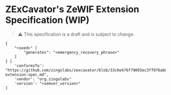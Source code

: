 # ZExCavator's ZeWIF Extension Specification (WIP)

> ⚠️ This specification is a draft and is subject to change.

```
{
    "<seed>" [
        "generates": "<emergency_recovery_phrase>"
    ]
} [
    'conformsTo': "https://github.com/zingolabs/zexcavator/blob/33c6e476f79093ec3ff976ab8f25b8cbd5ee6f67/docs/zewif-extension-spec.md",
    'vendor': "org.zingolabs"
    'version': "<semver_version>"
]
```
